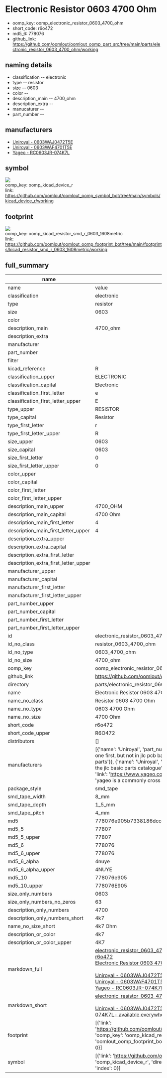 # Electronic Resistor 0603 4700 Ohm

  
* oomp_key: oomp_electronic_resistor_0603_4700_ohm 
* short_code: r6o472
* md5_6: 778076  
* github_link: https://github.com/oomlout/oomlout_oomp_part_src/tree/main/parts/electronic_resistor_0603_4700_ohm/working  
## naming details
* classification -- electronic
* type -- resistor
* size -- 0603
* color -- 
* description_main -- 4700_ohm
* description_extra -- 
* manucaturer -- 
* part_number -- 


## manufacturers
* [Uniroyal - 0603WAJ0472T5E]()  
* [Uniroyal - 0603WAF4701T5E]()  
* [Yageo - RC0603JR-074K7L](https://www.yageo.com/en/Chart/Download/pdf/RC0603JR-074K7L)  

## symbol

![](symbol/{index}/working/working_600.png)  
oomp_key: oomp_kicad_device_r  
link: https://github.com/oomlout/oomlout_oomp_symbol_bot/tree/main/symbols/kicad_device_r/working  

## footprint

![](footprint/{index}/working/working_600.png)  
oomp_key: oomp_kicad_resistor_smd_r_0603_1608metric  
link: https://github.com/oomlout/oomlout_oomp_footprint_bot/tree/main/footprints/kicad_resistor_smd_r_0603_1608metric/working  

## full_summary
| name | value | 
| --- | --- | 
| name | value | 
| classification | electronic | 
| type | resistor | 
| size | 0603 | 
| color |  | 
| description_main | 4700_ohm | 
| description_extra |  | 
| manufacturer |  | 
| part_number |  | 
| filter |  | 
| kicad_reference | R | 
| classification_upper | ELECTRONIC | 
| classification_capital | Electronic | 
| classification_first_letter | e | 
| classification_first_letter_upper | E | 
| type_upper | RESISTOR | 
| type_capital | Resistor | 
| type_first_letter | r | 
| type_first_letter_upper | R | 
| size_upper | 0603 | 
| size_capital | 0603 | 
| size_first_letter | 0 | 
| size_first_letter_upper | 0 | 
| color_upper |  | 
| color_capital |  | 
| color_first_letter |  | 
| color_first_letter_upper |  | 
| description_main_upper | 4700_OHM | 
| description_main_capital | 4700 Ohm | 
| description_main_first_letter | 4 | 
| description_main_first_letter_upper | 4 | 
| description_extra_upper |  | 
| description_extra_capital |  | 
| description_extra_first_letter |  | 
| description_extra_first_letter_upper |  | 
| manufacturer_upper |  | 
| manufacturer_capital |  | 
| manufacturer_first_letter |  | 
| manufacturer_first_letter_upper |  | 
| part_number_upper |  | 
| part_number_capital |  | 
| part_number_first_letter |  | 
| part_number_first_letter_upper |  | 
| id | electronic_resistor_0603_4700_ohm | 
| id_no_class | resistor_0603_4700_ohm | 
| id_no_type | 0603_4700_ohm | 
| id_no_size | 4700_ohm | 
| oomp_key | oomp_electronic_resistor_0603_4700_ohm | 
| github_link | https://github.com/oomlout/oomlout_oomp_part_src/tree/main/parts/electronic_resistor_0603_4700_ohm/working | 
| directory | parts/electronic_resistor_0603_4700_ohm | 
| name | Electronic Resistor 0603 4700 Ohm | 
| name_no_class | Resistor 0603 4700 Ohm | 
| name_no_type | 0603 4700 Ohm | 
| name_no_size | 4700 Ohm | 
| short_code | r6o472 | 
| short_code_upper | R6O472 | 
| distributors | [] | 
| manufacturers | [{'name': 'Uniroyal', 'part_number': '0603WAJ0472T5E', 'link': '', 'id': 'manufacturer_uniroyal', 'note': {'reason': 'did this one first, but not in jlc pcb basic parts and 1 percent are and they are the same price', 'reason_short': 'not in jlc basic parts'}}, {'name': 'Uniroyal', 'part_number': '0603WAF4701T5E', 'link': '', 'id': 'manufacturer_uniroyal', 'note': {'reason': 'in the jlc basic parts catalogue', 'reason_short': 'jlc basic part'}}, {'name': 'Yageo', 'part_number': 'RC0603JR-074K7L', 'link': 'https://www.yageo.com/en/Chart/Download/pdf/RC0603JR-074K7L', 'id': 'manufacturer_yageo', 'note': {'reason': 'yageo is a commonly cross referenced part number', 'reason_short': 'available everywhere'}}] | 
| package_style | smd_tape | 
| smd_tape_width | 8_mm | 
| smd_tape_depth | 1_5_mm | 
| smd_tape_pitch | 4_mm | 
| md5 | 778076e905b7338186dcc4c3b8b6d0e2 | 
| md5_5 | 77807 | 
| md5_5_upper | 77807 | 
| md5_6 | 778076 | 
| md5_6_upper | 778076 | 
| md5_6_alpha | 4nuye | 
| md5_6_alpha_upper | 4NUYE | 
| md5_10 | 778076e905 | 
| md5_10_upper | 778076E905 | 
| size_only_numbers | 0603 | 
| size_only_numbers_no_zeros | 63 | 
| description_only_numbers | 4700 | 
| description_only_numbers_short | 4k7 | 
| name_no_size_short | 4k7 Ohm | 
| description_or_color | 4k7 | 
| description_or_color_upper | 4K7 | 
| markdown_full | [electronic_resistor_0603_4700_ohm](https://github.com/oomlout/oomlout_oomp_part_src/tree/main/parts/electronic_resistor_0603_4700_ohm/working)<br>[r6o472](https://github.com/oomlout/oomlout_oomp_part_src/tree/main/parts/electronic_resistor_0603_4700_ohm/working)<br>[Electronic Resistor 0603 4700 Ohm](https://github.com/oomlout/oomlout_oomp_part_src/tree/main/parts/electronic_resistor_0603_4700_ohm/working)<br><br>[Uniroyal - 0603WAJ0472T5E- not in jlc basic parts]() [(L)  ](https://www.lcsc.com/search?q=0603WAJ0472T5E)[(D)  ](https://www.digikey.com/en/products?keywords=0603WAJ0472T5E)[(M)  ](https://www.mouser.com/Search/Refine?Keyword=0603WAJ0472T5E)[(N)  ](https://www.newark.com/search?st=0603WAJ0472T5E)[(SZ)  ](https://so.szlcsc.com/global.html?k=0603WAJ0472T5E)<br>[Uniroyal - 0603WAF4701T5E- jlc basic part]() [(L)  ](https://www.lcsc.com/search?q=0603WAF4701T5E)[(D)  ](https://www.digikey.com/en/products?keywords=0603WAF4701T5E)[(M)  ](https://www.mouser.com/Search/Refine?Keyword=0603WAF4701T5E)[(N)  ](https://www.newark.com/search?st=0603WAF4701T5E)[(SZ)  ](https://so.szlcsc.com/global.html?k=0603WAF4701T5E)<br>[Yageo - RC0603JR-074K7L- available everywhere](https://www.yageo.com/en/Chart/Download/pdf/RC0603JR-074K7L) [(L)  ](https://www.lcsc.com/search?q=RC0603JR-074K7L)[(D)  ](https://www.digikey.com/en/products?keywords=RC0603JR-074K7L)[(M)  ](https://www.mouser.com/Search/Refine?Keyword=RC0603JR-074K7L)[(N)  ](https://www.newark.com/search?st=RC0603JR-074K7L)[(SZ)  ](https://so.szlcsc.com/global.html?k=RC0603JR-074K7L)<br> | 
| markdown_short | [electronic_resistor_0603_4700_ohm](https://github.com/oomlout/oomlout_oomp_part_src/tree/main/parts/electronic_resistor_0603_4700_ohm/working)<br><br>[Uniroyal - 0603WAJ0472T5E- not in jlc basic parts]()[Uniroyal - 0603WAF4701T5E- jlc basic part]()[Yageo - RC0603JR-074K7L- available everywhere](https://www.yageo.com/en/Chart/Download/pdf/RC0603JR-074K7L) | 
| footprint | [{'link': 'https://github.com/oomlout/oomlout_oomp_footprint_bot/tree/main/foootprntss/kicad_resistor_smd_r_0603_1608metric', 'oomp_key': 'oomp_kicad_resistor_smd_r_0603_1608metric', 'directory': 'oomlout_oomp_footprint_bot/footprints/kicad_resistor_smd_r_0603_1608metric//working/working.kicad_mod', 'index': 0}] | 
| symbol | [{'link': 'https://github.com/oomlout/oomlout_oomp_symbol_bot/tree/main/symbols/kicad_device_r', 'oomp_key': 'oomp_kicad_device_r', 'directory': 'oomlout_oomp_symbol_bot/symbols/kicad_device_r//working/working.kicad_sym', 'index': 0}] | 

